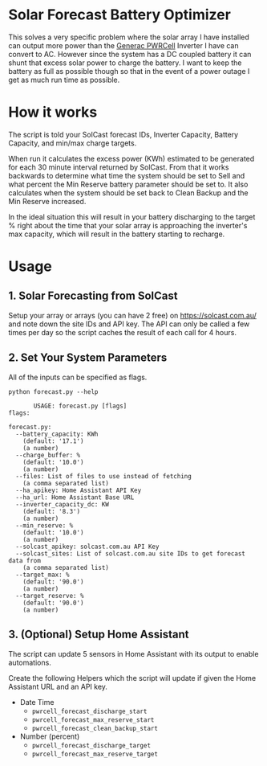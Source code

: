 <!-- @format -->

# Solar Forecast Battery Optimizer

This solves a very specific problem where the solar array I have installed can output more power
than the [Generac PWRCell](https://www.generac.com/all-products/clean-energy/pwrcell) Inverter I
have can convert to AC. However since the system has a DC coupled battery it can shunt that
excess solar power to charge the battery. I want to keep the battery as full as possible though so
that in the event of a power outage I get as much run time as possible.

# How it works

The script is told your SolCast forecast IDs, Inverter Capacity, Battery Capacity, and min/max
charge targets.

When run it calculates the excess power (KWh) estimated to be generated for each 30 minute interval
returned by SolCast. From that it works backwards to determine what time the system should be set
to Sell and what percent the Min Reserve battery parameter should be set to. It also calculates when
the system should be set back to Clean Backup and the Min Reserve increased.

In the ideal situation this will result in your battery discharging to the target % right about the
time that your solar array is approaching the inverter's max capacity, which will result in the
battery starting to recharge.

# Usage

## 1. Solar Forecasting from SolCast

Setup your array or arrays (you can have 2 free) on https://solcast.com.au/ and note down the site
IDs and API key. The API can only be called a few times per day so the script caches the result of
each call for 4 hours.

## 2. Set Your System Parameters

All of the inputs can be specified as flags.

```
python forecast.py --help

       USAGE: forecast.py [flags]
flags:

forecast.py:
  --battery_capacity: KWh
    (default: '17.1')
    (a number)
  --charge_buffer: %
    (default: '10.0')
    (a number)
  --files: List of files to use instead of fetching
    (a comma separated list)
  --ha_apikey: Home Assistant API Key
  --ha_url: Home Assistant Base URL
  --inverter_capacity_dc: KW
    (default: '8.3')
    (a number)
  --min_reserve: %
    (default: '10.0')
    (a number)
  --solcast_apikey: solcast.com.au API Key
  --solcast_sites: List of solcast.com.au site IDs to get forecast data from
    (a comma separated list)
  --target_max: %
    (default: '90.0')
    (a number)
  --target_reserve: %
    (default: '90.0')
    (a number)
```

## 3. (Optional) Setup Home Assistant

The script can update 5 sensors in Home Assistant with its output to enable automations.

Create the following Helpers which the script will update if given the Home Assistant URL and an
API key.

- Date Time
  - `pwrcell_forecast_discharge_start`
  - `pwrcell_forecast_max_reserve_start`
  - `pwrcell_forecast_clean_backup_start`
- Number (percent)
  - `pwrcell_forecast_discharge_target`
  - `pwrcell_forecast_max_reserve_target`
